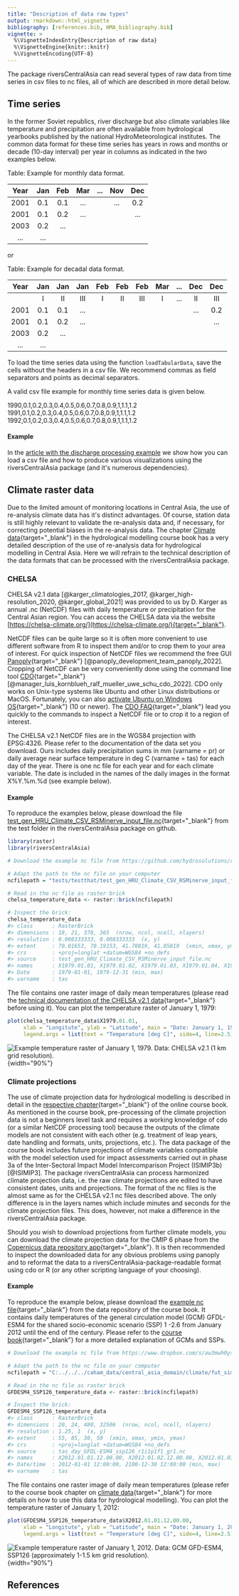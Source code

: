 ```yaml
---
title: "Description of data raw types"
output: rmarkdown::html_vignette
bibliography: [references.bib, HMA_bibliography.bib]
vignette: >
  %\VignetteIndexEntry{Description of raw data}
  %\VignetteEngine{knitr::knitr}
  %\VignetteEncoding{UTF-8}
---
```




The package riversCentralAsia can read several types of raw data from time series in csv files to nc files, all of which are described in more detail below. 



## Time series
In the former Soviet republics, river discharge but also climate variables like temperature and precipitation are often available from hydrological yearbooks published by the national HydroMeteorological institutes. The common data format for these time series has years in rows and months or decade (10-day interval) per year in columns as indicated in the two examples below. 


Table: Example for monthly data format.

|   Year   |   Jan   |   Feb   |   Mar   |   ...   |   Nov   |   Dec   |
|:--------:|:-------:|:-------:|:-------:|:-------:|:-------:|:-------:|
|   2001   |   0.1   |   0.1   |   ...   |         |   ...   |   0.2   |
|   2001   |   0.1   |   0.2   |   ...   |         |         |   ...   |
|   2003   |   0.2   |   ...   |         |         |         |         |
|   ...    |   ...   |         |         |         |         |         |
or    
   

Table: Example for decadal data format.

|  Year  |  Jan  |  Jan  |  Jan  |  Feb  |  Feb  |  Feb  |  Mar  |  ...  |  Dec  |  Dec  |
|:------:|:-----:|:-----:|:-----:|:-----:|:-----:|:-----:|:-----:|:-----:|:-----:|:-----:|
|        |   I   |  II   |  III  |   I   |  II   |  III  |   I   |  ...  |  II   |  III  |
|  2001  |  0.1  |  0.1  |  ...  |       |       |       |       |       |  ...  |  0.2  |
|  2001  |  0.1  |  0.2  |  ...  |       |       |       |       |       |       |  ...  |
|  2003  |  0.2  |  ...  |       |       |       |       |       |       |       |       |
|  ...   |  ...  |       |       |       |       |       |       |       |       |       |

   
To load the time series data using the function `loadTabularData`, save the cells without the headers in a csv file. We recommend commas as field separators and points as decimal separators.   

A valid csv file example for monthly time series data is given below.   
     
      
1990,0.1,0.2,0.3,0.4,0.5,0.6,0.7,0.8,0.9,1,1.1,1.2    
1991,0.1,0.2,0.3,0.4,0.5,0.6,0.7,0.8,0.9,1,1.1,1.2    
1992,0.1,0.2,0.3,0.4,0.5,0.6,0.7,0.8,0.9,1,1.1,1.2    
    
#### Example    
In the [article with the discharge processing example](https://hydrosolutions.github.io/riversCentralAsia/articles/01-discharge-processing-examples.html) we show how you can load a csv file and how to produce various visualizations using the riversCentralAsia package (and it's numerous dependencies).  

## Climate raster data
Due to the limited amount of monitoring locations in Central Asia, the use of re-analysis climate data has it's distinct advantages. Of course, station data is still highly relevant to validate the re-analysis data and, if necessary, for correcting potential biases in the re-analysis data. The chapter [Climate data](https://hydrosolutions.github.io/caham_book/climate_data.html){target="_blank"} in the hydrological modelling course book has a very detailed description of the use of re-analysis data for hydrological modelling in Central Asia. Here we will refrain to the technical description of the data formats that can be processed with the riversCentralAsia package. 

### CHELSA
CHELSA v2.1 data [@karger_climatologies_2017, @karger_high-resolution_2020, @karger_global_2021] was provided to us by D. Karger as annual .nc (NetCDF) files with daily temperature or precipitation for the Central Asian region. You can access the CHELSA data via the website [https://chelsa-climate.org/](https://chelsa-climate.org/){target="_blank"}. 

NetCDF files can be quite large so it is often more convenient to use different software from R to inspect them and/or to crop them to your area of interest. For quick inspection of NetCDF files we recommend the free GUI [Panoply](https://www.giss.nasa.gov/tools/panoply/){target="_blank"} [@panoply_development_team_panoply_2022]. Cropping of NetCDF can be very conveniently done using the command line tool [CDO](https://code.mpimet.mpg.de/projects/cdo){target="_blank"} [@manager_luis_kornblueh_ralf_mueller_uwe_schu_cdo_2022]. CDO only works on Unix-type systems like Ubuntu and other Linux distributions or MacOS. Fortunately, you can also [activate Ubuntu on Windows OS](https://ubuntu.com/tutorials/install-ubuntu-on-wsl2-on-windows-11-with-gui-support#1-overview){target="_blank"} (10 or newer). The [CDO FAQ](https://code.mpimet.mpg.de/projects/cdo/wiki/FAQ){target="_blank"} lead you quickly to the commands to inspect a NetCDF file or to crop it to a region of interest.   

The CHELSA v2.1 NetCDF files are in the WGS84 projection with EPSG:4326. Please refer to the documentation of the data set you download. Ours includes daily precipitation sums in mm (varname = pr) or daily average near surface temperature in deg C (varname = tas) for each day of the year. There is one nc file for each year and for each climate variable. The date is included in the names of the daily images in the format X%Y.%m.%d (see example below).  

#### Example
To reproduce the examples below, please download the file [test_gen_HRU_Climate_CSV_RSMinerve_input_file.nc](https://github.com/hydrosolutions/riversCentralAsia/blob/master/tests/testthat/test_gen_HRU_Climate_CSV_RSMinerve_input_file.nc){target="_blank"} from the test folder in the riversCentralAsia package on github. 


```r
library(raster)
library(riversCentralAsia)

# Download the example nc file from https://github.com/hydrosolutions/riversCentralAsia/blob/master/tests/testthat/test_gen_HRU_Climate_CSV_RSMinerve_input_file.nc

# Adapt the path to the nc file on your computer
ncfilepath = "tests/testthat/test_gen_HRU_Climate_CSV_RSMinerve_input_file.nc"

# Read in the nc file as raster brick
chelsa_temperature_data <- raster::brick(ncfilepath)

# Inspect the brick: 
chelsa_temperature_data
#> class      : RasterBrick 
#> dimensions : 18, 21, 378, 365  (nrow, ncol, ncell, nlayers)
#> resolution : 0.008333333, 0.008333333  (x, y)
#> extent     : 70.01653, 70.19153, 41.70819, 41.85819  (xmin, xmax, ymin, ymax)
#> crs        : +proj=longlat +datum=WGS84 +no_defs 
#> source     : test_gen_HRU_Climate_CSV_RSMinerve_input_file.nc 
#> names      : X1979.01.01, X1979.01.02, X1979.01.03, X1979.01.04, X1979.01.05, X1979.01.06, #> X1979.01.07, X1979.01.08, X1979.01.09, X1979.01.10, X1979.01.11, X1979.01.12, X1979.01.13, #> X1979.01.14, X1979.01.15, ... 
#> Date       : 1979-01-01, 1979-12-31 (min, max)
#> varname    : tas 
```

The file contains one raster image of daily mean temperatures (please read the [technical documentation of the CHELSA v2.1 data](https://chelsa-climate.org/){target="_blank"} before using it). You can plot the temperature raster of January 1, 1979:  


```r
plot(chelsa_temperature_data$X1979.01.01, 
     xlab = "Longitute", ylab = "Latitude", main = "Date: January 1, 1979",
     legend.args = list(text = "Temperature [deg C]", side=4, line=2.5))
```


![Example temperature raster of January 1, 1979. Data: CHELSA v2.1 (1 km grid resolution). ](CHELSA_tas_example.png){width="90%"}


### Climate projections
The use of climate projection data for hydrological modelling is described in detail in the [respective chapter](https://hydrosolutions.github.io/caham_book/climate_data.html#sec-climate-projections){target="_blank"} of the online course book. As mentioned in the course book, pre-processing of the climate projection data is not a beginners level task and requires a working knowledge of cdo (or a similar NetCDF processing tool) because the outputs of the climate models are not consistent with each other (e.g. treatment of leap years, date handling and formats, units, projections, etc.). The data package of the course book includes future projections of climate variables compatible with the model selection used for impact assessments carried out in phase 3a of the Inter-Sectoral Impact Model Intercomparison Project (ISIMIP3b) [@ISIMIP3]. The package riversCentralAsia can process harmonized climate projection data, i.e. the raw climate projections are edited to have consistent dates, units and projections. The format of the nc files is the almost same as for the CHELSA v2.1 nc files described above. The only difference is in the layers names which include minutes and seconds for the climate projection files. This does, however, not make a difference in the riversCentralAsia package.

Should you wish to download projections from further climate models, you can download the climate projection data for the CMIP 6 phase from the [Copernicus data repository app](https://cds.climate.copernicus.eu/cdsapp#!/dataset/projections-cmip6?tab=form){target="_blank"}. It is then recommended to inspect the downloaded data for any obvious problems using panoply and to reformat the data to a riversCentralAsia-package-readable format using cdo or R (or any other scripting language of your choosing). 

#### Example
To reproduce the example below, please download the [example nc file](https://www.dropbox.com/s/aw3mwh0ysydgu9j/tas_day_GFDL-ESM4_ssp126_r1i1p1f1_gr1.nc?dl=0){target="_blank"} from the data repository of the course book. It contains daily temperatures of the general circulation model (GCM) GFDL-ESM4 for the shared socio-economic scenario (SSP) 1 -2.6 from January 2012 until the end of the century. Please refer to the [course book](https://hydrosolutions.github.io/caham_book/climate_data.html#sec-climate-projections){target="_blank"} for a more detailed explanation of GCMs and SSPs. 


```r
# Download the example nc file from https://www.dropbox.com/s/aw3mwh0ysydgu9j/tas_day_GFDL-ESM4_ssp126_r1i1p1f1_gr1.nc?dl=0

# Adapt the path to the nc file on your computer
ncfilepath = "C:../../../caham_data/central_asia_domain/climate/fut_sim/tas_day_GFDL-ESM4_ssp126_r1i1p1f1_gr1.nc"

# Read in the nc file as raster brick
GFDESM4_SSP126_temperature_data <- raster::brick(ncfilepath)

# Inspect the brick: 
GFDESM4_SSP126_temperature_data
#> class      : RasterBrick 
#> dimensions : 20, 24, 480, 32506  (nrow, ncol, ncell, nlayers)
#> resolution : 1.25, 1  (x, y)
#> extent     : 55, 85, 30, 50  (xmin, xmax, ymin, ymax)
#> crs        : +proj=longlat +datum=WGS84 +no_defs 
#> source     : tas_day_GFDL-ESM4_ssp126_r1i1p1f1_gr1.nc 
#> names      : X2012.01.01.12.00.00, X2012.01.02.12.00.00, X2012.01.03.12.00.00, X2012.01.04.12.00.00, X2012.01.05.12.00.00, X2012.01.06.12.00.00, X2012.01.07.12.00.00, X2012.01.08.12.00.00, X2012.01.09.12.00.00, X2012.01.10.12.00.00, X2012.01.11.12.00.00, X2012.01.12.12.00.00, X2012.01.13.12.00.00, X2012.01.14.12.00.00, X2012.01.15.12.00.00, ... 
#> Date/time  : 2012-01-01 12:00:00, 2100-12-30 12:00:00 (min, max)
#> varname    : tas 
```

The file contains one raster image of daily mean temperatures (please refer to the course book chapter on [climate data](https://hydrosolutions.github.io/caham_book/climate_data.html){target="_blank"} for more details on how to use this data for hydrological modelling). You can plot the temperature raster of January 1, 2012:  


```r
plot(GFDESM4_SSP126_temperature_data$X2012.01.01.12.00.00, 
     xlab = "Longitute", ylab = "Latitude", main = "Date: January 1, 2012",
     legend.args = list(text = "Temperature [deg C]", side=4, line=2.5))
```

![Example temperature raster of January 1, 2012. Data: GCM GFD-ESM4, SSP126 (approximately 1-1.5 km grid resolution).](GCM_tas_example.png){width="90%"}



## References




